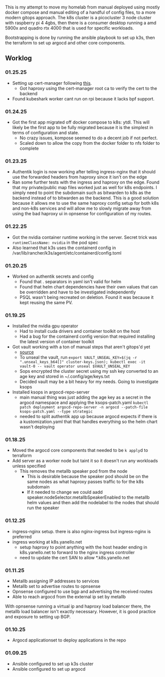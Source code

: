 This is my attempt to move my homelab from manual deployed using mostly docker compose and manual editing of a handful of config files, to a more modern gitops approach.
The k8s cluster is a picocluster 3 node cluster with raspberry pi 4 4gbs, then there is a consumer desktop running a amd 5900x and quadro rtx 4000 that is used for specific workloads.

Bootstrapping is done by running the ansible playbook to set up k3s, then the terraform to set up argocd and other core components.

## Worklog
### 01.25.25
- Setting up cert-manager following [this](https://raymii.org/s/tutorials/Self_signed_Root_CA_in_Kubernetes_with_k3s_cert-manager_and_traefik.html).
  - Got haproxy using the cert-manager root ca to verify the cert to the backend
- Found kubeshark worker cant run on rpi because it lacks bpf support. 

### 01.24.25
- Got the first app migrated off docker compose to k8s: ytdl. This will likely be the first app to be fully migrated because it is the simplest in terms of configuration and state.
  - No crazy issues, kompose seemed to do a decent job if not perfect.
  - Scaled down to allow the copy from the docker folder to nfs folder to complete

### 01.23.25

- Authentik login is now working after telling ingress-nginx that it should use the forwarded headers from haproxy since it isn't on the edge
- Ran some further tests with the ingress and haproxy on the edge. Found that my private/public map files worked just as well for k8s endpoints. I simply need to point the subdomain such as bitwarden to k8s as the backend instead of to bitwarden as the backend. This is a good solution because it allows me to use the same haproxy config setup for both k8s and non-k8s services and will allow me to slowly migrate away from using the bad haproxy ui in opnsense for configuration of my routes.

### 01.22.25

- Got the nvidia container runtime working in the server. Secret trick was `runtimeClassName: nvidia` in the pod spec
- Also learned that k3s uses the containerd config in /var/lib/rancher/k3s/agent/etc/containerd/config.toml

### 01.20.25

- Worked on authentik secrets and config
  - Found that . separators in yaml isn't valid for helm
  - Found that helm chart dependencies have their own values that can be overridden and have to be investigated independently
  - PSQL wasn't being recreated on deletion. Found it was because it kept reusing the same PV.

### 01.19.25

- Installed the nvidia gpu operator
  - Had to install cuda drivers and container toolkit on the host
  - Had a bug for the containerd config version that required installing the latest version of container toolkit
- Got vault working with a ton of manual steps that aren't gitops'd yet
  - [source](https://developer.hashicorp.com/vault/tutorials/kubernetes/kubernetes-minikube-raft#install-the-vault-helm-chart)
  - To unseal the vault, run
    `export VAULT_UNSEAL_KEY=$(jq -r ".unseal_keys_b64[]" cluster-keys.json); kubectl exec -it vault-0 -- vault operator unseal $VAULT_UNSEAL_KEY`
  - Sops encrypted the cluster secret using my ssh key converted to an age key and stored in ~/.config/age/keys.txt
  - Decided vault may be a bit heavy for my needs. Going to investigate ksops
- Installed ksops in argocd-repo-server
  - main manual thing was just adding the age key as a secret in the argocd namespace and applying the ksops-patch.yaml
    `kubectl patch deployment argocd-repo-server -n argocd --patch-file ksops-patch.yaml --type strategic`
  - needed to split authentik app up because argocd expects if there is a kustomization.yaml that that handles everything so the helm chart wasn't deploying

### 01.18.25

- Moved the argocd core components that needed to be `k apply`d to terraform
- Add server as a worker node but taint it so it doesn't run any workloads unless specified
  - This removes the metallb speaker pod from the node
    - This is desirable because the speaker pod should be on the same nodes as what haproxy passes traffic to for the k8s subdomain
    - If it needed to change we could aadd speaker.nodeSelector.metallbSpeakerEnabled to the metallb helm values and then add the nodelabel to the nodes that should run the speaker

### 01.12.25

- ingress-nginx setup. there is also nginx-ingress but ingress-nginx is preferred
- ingress working at k8s.yanello.net
  - setup haproxy to point anything with the host header ending in k8s.yanello.net to forward to the nginx ingress controller
  - need to update the cert SAN to allow \*.k8s.yanello.net

### 01.11.25

- Metallb assigning IP addresses to services
- Metallb set to advertise routes to opnsense
- Opnsense configured to use bgp and advertising the received routes
- Able to reach argocd from the external ip set by metallb

With opnsense running a virtual ip and haproxy load balancer there, the metallb load balancer isn't exactly necessary. However, it is good practice and exposure to setting up BGP.

### 01.10.25

- Argocd applicationset to deploy applications in the repo

### 01.09.25

- Ansible configured to set up k3s cluster
- Ansible configured to set up argocd
